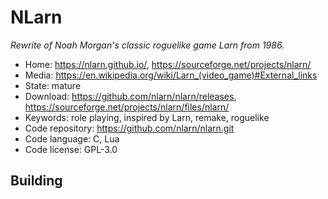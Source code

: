 # NLarn

_Rewrite of Noah Morgan's classic roguelike game Larn from 1986._

- Home: https://nlarn.github.io/, https://sourceforge.net/projects/nlarn/
- Media: <https://en.wikipedia.org/wiki/Larn_(video_game)#External_links>
- State: mature
- Download: https://github.com/nlarn/nlarn/releases, https://sourceforge.net/projects/nlarn/files/nlarn/
- Keywords: role playing, inspired by Larn, remake, roguelike
- Code repository: https://github.com/nlarn/nlarn.git
- Code language: C, Lua
- Code license: GPL-3.0

## Building


